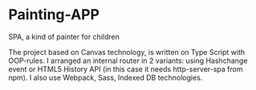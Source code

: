 # Painting-APP
SPA, a kind of painter for children

The project based on Canvas technology, is written on Type Script with OOP-rules. 
I arranged an internal router in 2 variants: using Hashchange event or HTML5 History API (in this case it needs http-server-spa from npm).
I also use Webpack, Sass, Indexed DB technologies.
